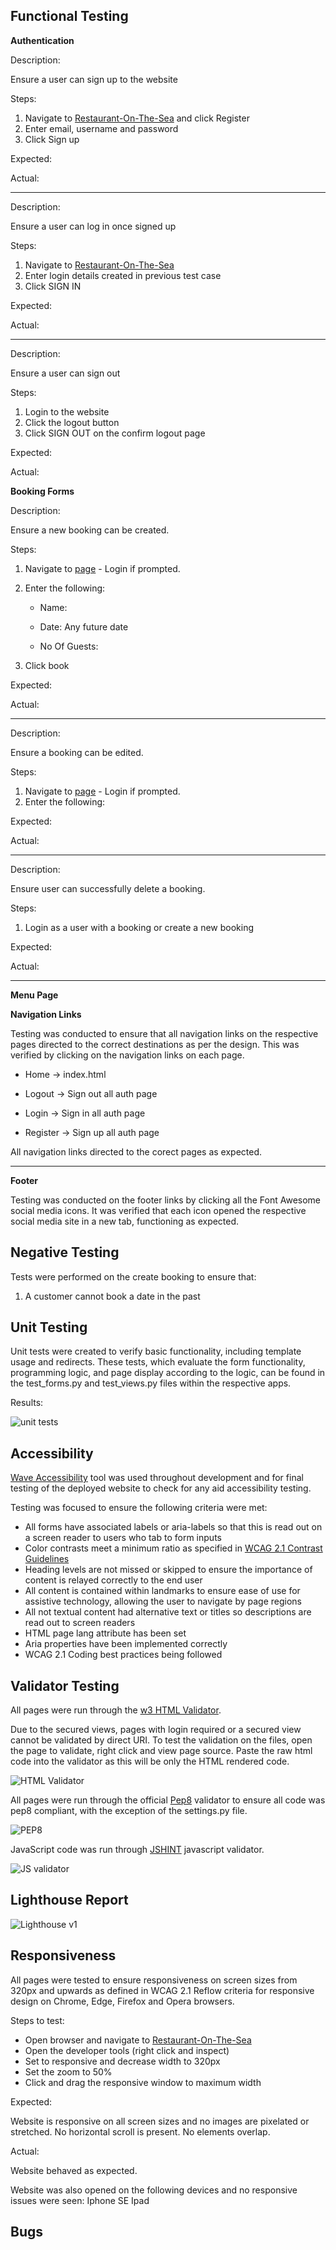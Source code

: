 ## Functional Testing

**Authentication**

Description:

Ensure a user can sign up to the website

Steps:

1. Navigate to [Restaurant-On-The-Sea]() and click Register
2. Enter email, username and password 
3. Click Sign up

Expected:



Actual: 



<hr>

Description:

Ensure a user can log in once signed up

Steps:
1. Navigate to [Restaurant-On-The-Sea]()
2. Enter login details created in previous test case
3. Click SIGN IN

Expected:



Actual:



<hr>

Description:

Ensure a user can sign out

Steps:

1. Login to the website
2. Click the logout button
3. Click SIGN OUT on the confirm logout page

Expected:



Actual:



**Booking Forms**

Description:

Ensure a new booking can be created.

Steps:

1. Navigate to [page]() - Login if prompted.
2. Enter the following:
    - Name: 
    
    - Date: Any future date
    - No Of Guests: 

3. Click book

Expected:



Actual:



<hr> 

Description:

Ensure a booking can be edited.

Steps:

1. Navigate to [page]() - Login if prompted.
2. Enter the following:
   

Expected:


Actual:


<hr>

Description:

Ensure user can successfully delete a booking.

Steps:
1. Login as a user with a booking or create a new booking

Expected:



Actual:



<hr>

**Menu Page**



**Navigation Links**

Testing was conducted to ensure that all navigation links on the respective pages directed to the correct destinations as per the design. This was verified by clicking on the navigation links on each page.

- Home -> index.html


- Logout -> Sign out all auth page
- Login -> Sign in all auth page
- Register -> Sign up all auth page

All navigation links directed to the corect pages as expected.

<hr>

**Footer**

Testing was conducted on the footer links by clicking all the Font Awesome social media icons. It was verified that each icon opened the respective social media site in a new tab, functioning as expected.

## Negative Testing

Tests were performed on the create booking to ensure that:

1. A customer cannot book a date in the past


## Unit Testing

Unit tests were created to verify basic functionality, including template usage and redirects. These tests, which evaluate the form functionality, programming logic, and page display according to the logic, can be found in the test_forms.py and test_views.py files within the respective apps.

Results:

![unit tests]()

## Accessibility

[Wave Accessibility](https://wave.webaim.org/) tool was used throughout development and for final testing of the deployed website to check for any aid accessibility testing.

Testing was focused to ensure the following criteria were met:

- All forms have associated labels or aria-labels so that this is read out on a screen reader to users who tab to form inputs
- Color contrasts meet a minimum ratio as specified in [WCAG 2.1 Contrast Guidelines](https://www.w3.org/WAI/WCAG21/Understanding/contrast-minimum.html)
- Heading levels are not missed or skipped to ensure the importance of content is relayed correctly to the end user
- All content is contained within landmarks to ensure ease of use for assistive technology, allowing the user to navigate by page regions
- All not textual content had alternative text or titles so descriptions are read out to screen readers
- HTML page lang attribute has been set
- Aria properties have been implemented correctly
- WCAG 2.1 Coding best practices being followed

## Validator Testing

All pages were run through the [w3 HTML Validator](https://validator.w3.org/). 

Due to the secured views, pages with login required or a secured view cannot be validated by direct URI. To test the validation on the files, open the page to validate, right click and view page source. Paste the raw html code into the validator as this will be only the HTML rendered code.

![HTML Validator]()

All pages were run through the official [Pep8](http://pep8online.com/) validator to ensure all code was pep8 compliant, with the exception of the settings.py file.


![PEP8]()

JavaScript code was run through [JSHINT](https://jshint.com) javascript validator. 

![JS validator]()

## Lighthouse Report



![Lighthouse v1]()

## Responsiveness

All pages were tested to ensure responsiveness on screen sizes from 320px and upwards as defined in WCAG 2.1 Reflow criteria for responsive design on Chrome, Edge, Firefox and Opera browsers.

Steps to test:

- Open browser and navigate to [Restaurant-On-The-Sea]()
- Open the developer tools (right click and inspect)
- Set to responsive and decrease width to 320px
- Set the zoom to 50%
-  Click and drag the responsive window to maximum width

Expected:

Website is responsive on all screen sizes and no images are pixelated or stretched. No horizontal scroll is present. No elements overlap.

Actual:

Website behaved as expected.

Website was also opened on the following devices and no responsive issues were seen:
Iphone SE
Ipad



## Bugs

